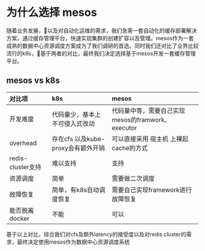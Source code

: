 # 为什么选择 mesos
随着业务发展，以及对自动化运维的需求，我们急需一套自动化的缓存部署解决方案，通过缓存管理平台，快速实现集群的创建扩容以及管理。mesos作为一套成熟的数据中心资源调度方案成为了我们调研的首选。同时我们还对比了业界比较流行的k8s，基于两者的对比，最终我们决定选择基于mesos开发一套缓存管理平台。
## mesos vs k8s
|对比项|k8s|mesos|
|:---|:---|:---|
|开发难度 |代码量少，基本上不可侵入式改动| 代码量中等，需要自己实现mesos的framwork、executor|
| overhead |存在cfs 以及kube-proxy会有额外开销|可以直接采用 宿主机 上裸起cache的方式|
|redis-cluster支持|难以支持|支持|
|资源调度|简单|需要做二次调度|
|故障恢复|简单，有k8s自动调度恢复|需要自己实现framework进行故障恢复|
|能否脱离docker|不能|可以|
基于以上对比，综合我们对cfs及额外latency的接受度以及对redis cluster的需求，最终决定使用mesos作为数据中心资源调度系统
